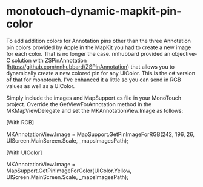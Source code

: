 monotouch-dynamic-mapkit-pin-color
==================================

To add addition colors for Annotation pins other than the three Annotation pin colors provided by Apple in the MapKit you had to create a new image for each color. That is no longer the case. nnhubbard provided an objective-C solution with ZSPinAnnotation (https://github.com/nnhubbard/ZSPinAnnotation) that allows you to dynamically create a new colored pin for any UIColor. This is the c# version of that for monotouch. I've enhanced it a little so you can send in RGB values as well as a UIColor. 

Simply include the images and MapSupport.cs file in your MonoTouch project. Override the GetViewForAnnotation method in the MKMapViewDelegate and set the MKAnnotationView.Image as follows:

[With RGB]

MKAnnotationView.Image = MapSupport.GetPinImageForRGB(242, 196, 26, UIScreen.MainScreen.Scale, _mapsImagesPath);

[With UIColor]

MKAnnotationView.Image = MapSupport.GetPinImageForColor(UIColor.Yellow, UIScreen.MainScreen.Scale, _mapsImagesPath);
